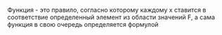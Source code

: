 Функция - это правило, согласно которому каждому x ставится в соответствие определенный элемент из области значений F, а сама функция в свою очередь определяется формулой